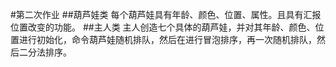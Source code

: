 #第二次作业
##葫芦娃类
每个葫芦娃具有年龄、颜色、位置、属性。且具有汇报位置改变的功能。
##主人类
主人创造七个具体的葫芦娃，并对其年龄、颜色、位置进行初始化，命令葫芦娃随机排队，然后在进行冒泡排序，再一次随机排队，然后二分法排序。